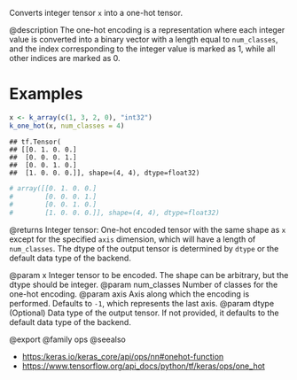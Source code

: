 Converts integer tensor `x` into a one-hot tensor.

@description
The one-hot encoding is a representation where each integer value is
converted into a binary vector with a length equal to `num_classes`,
and the index corresponding to the integer value is marked as 1, while
all other indices are marked as 0.

# Examples

```r
x <- k_array(c(1, 3, 2, 0), "int32")
k_one_hot(x, num_classes = 4)
```

```
## tf.Tensor(
## [[0. 1. 0. 0.]
##  [0. 0. 0. 1.]
##  [0. 0. 1. 0.]
##  [1. 0. 0. 0.]], shape=(4, 4), dtype=float32)
```

```r
# array([[0. 1. 0. 0.]
#        [0. 0. 0. 1.]
#        [0. 0. 1. 0.]
#        [1. 0. 0. 0.]], shape=(4, 4), dtype=float32)
```

@returns
Integer tensor: One-hot encoded tensor with the same shape as `x`
except for the specified `axis` dimension, which will have
a length of `num_classes`. The dtype of the output tensor
is determined by `dtype` or the default data type of the backend.

@param x Integer tensor to be encoded. The shape can be
    arbitrary, but the dtype should be integer.
@param num_classes Number of classes for the one-hot encoding.
@param axis Axis along which the encoding is performed. Defaults to
    `-1`, which represents the last axis.
@param dtype (Optional) Data type of the output tensor. If not
    provided, it defaults to the default data type of the backend.

@export
@family ops
@seealso
+ <https:/keras.io/keras_core/api/ops/nn#onehot-function>
+ <https://www.tensorflow.org/api_docs/python/tf/keras/ops/one_hot>
